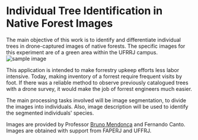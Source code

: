 # Individual Tree Identification in Native Forest Images
The main objective of this work is to identify and differentiate individual trees in drone-captured images of native forests. The specific images for this experiment are of a green area within the UFRRJ campus.
![sample image](test.png)

This application is intended to make forrestry upkeep efforts less labor intensive. Today, making inventory of a forrest require frequent visits by foot. If there was a reliable method to observe previously catalogued trees with a drone survey, it would make the job of forrest engineers much easier.

The main processing tasks involved will be image segmentation, to divide the images into individuals. Also, image description will be used to identify the segmented individuals' species.

Images are provided by Professor [Bruno Mendonça](https://institutos.ufrrj.br/if/bruno-araujo-furtado-de-mendonca/) and Fernando Canto. Images are obtained with support from FAPERJ and UFFRJ.
